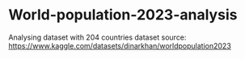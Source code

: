 # World-population-2023-analysis
Analysing dataset with 204 countries 
dataset source: https://www.kaggle.com/datasets/dinarkhan/worldpopulation2023
